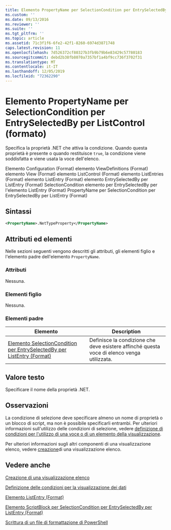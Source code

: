 ```yaml
---
title: Elemento PropertyName per SelectionCondition per EntrySelectedBy per ListControl (Format) | Microsoft Docs
ms.custom: ''
ms.date: 09/13/2016
ms.reviewer: ''
ms.suite: ''
ms.tgt_pltfrm: ''
ms.topic: article
ms.assetid: 71c3f1f6-6fe2-42f1-8260-6974d3871748
caps.latest.revision: 11
ms.openlocfilehash: 7d526372cf80327b3fb9b79b6e83429c57780183
ms.sourcegitcommit: debd2b38fb8070a7357bf1a4bf9cc736f3702f31
ms.translationtype: MT
ms.contentlocale: it-IT
ms.lasthandoff: 12/05/2019
ms.locfileid: "72362290"
---
```

# <a name="propertyname-element-for-selectioncondition-for-entryselectedby-for-listcontrol-format"></a>Elemento PropertyName per SelectionCondition per EntrySelectedBy per ListControl (formato)

Specifica la proprietà .NET che attiva la condizione. Quando questa proprietà è presente o quando restituisce `true`, la condizione viene soddisfatta e viene usata la voce dell'elenco.

Elemento Configuration (Format) elemento ViewDefinitions (Format) elemento View (Format) elemento ListControl (Format) elemento ListEntries (Format) elemento ListEntry (Format) elemento EntrySelectedBy per ListEntry (Format) SelectionCondition elemento per EntrySelectedBy per l'elemento ListEntry (Format) PropertyName per SelectionCondition per EntrySelectedBy per ListEntry (Format)

## <a name="syntax"></a>Sintassi

```xml
<PropertyName>.NetTypeProperty</PropertyName>
```

## <a name="attributes-and-elements"></a>Attributi ed elementi

Nelle sezioni seguenti vengono descritti gli attributi, gli elementi figlio e l'elemento padre dell'elemento `PropertyName`.

### <a name="attributes"></a>Attributi

Nessuna.

### <a name="child-elements"></a>Elementi figlio

Nessuna.

### <a name="parent-elements"></a>Elementi padre

|Elemento|Description|
|-------------|-----------------|
|[Elemento SelectionCondition per EntrySelectedBy per ListEntry (Format)](./selectioncondition-element-for-entryselectedby-for-listcontrol-format.md)|Definisce la condizione che deve esistere affinché questa voce di elenco venga utilizzata.|

## <a name="text-value"></a>Valore testo

Specificare il nome della proprietà .NET.

## <a name="remarks"></a>Osservazioni

La condizione di selezione deve specificare almeno un nome di proprietà o un blocco di script, ma non è possibile specificarli entrambi. Per ulteriori informazioni sull'utilizzo delle condizioni di selezione, vedere [definizione di condizioni per l'utilizzo di una voce o di un elemento della visualizzazione](./defining-conditions-for-displaying-data.md).

Per ulteriori informazioni sugli altri componenti di una visualizzazione elenco, vedere [creazione](./creating-a-list-view.md)di una visualizzazione elenco.

## <a name="see-also"></a>Vedere anche

[Creazione di una visualizzazione elenco](./creating-a-list-view.md)

[Definizione delle condizioni per la visualizzazione dei dati](./defining-conditions-for-displaying-data.md)

[Elemento ListEntry (Format)](./listentry-element-for-listcontrol-format.md)

[Elemento ScriptBlock per SelectionCondition per EntrySelectedBy per ListEntry (Format)](./scriptblock-element-for-selectioncondition-for-entryselectedby-for-listcontrol-format.md)

[Scrittura di un file di formattazione di PowerShell](./writing-a-powershell-formatting-file.md)
